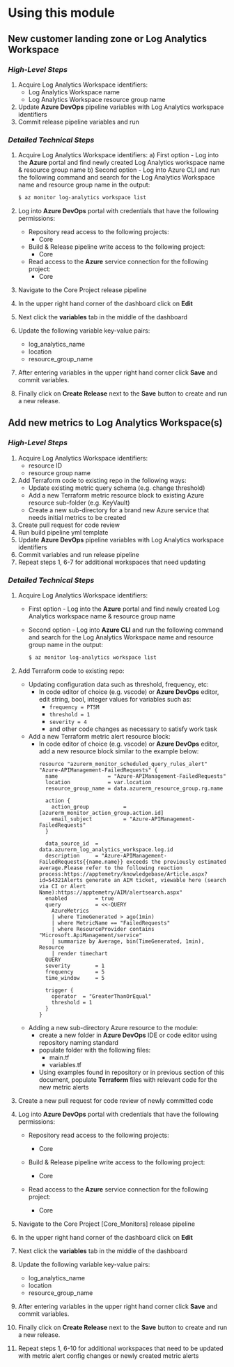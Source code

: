 # Using this module

## New customer landing zone or Log Analytics Workspace

### ***High-Level Steps***

  1. Acquire Log Analytics Workspace identifiers:
     - Log Analytics Workspace name
     - Log Analytics Workspace resource group name
  2. Update **Azure DevOps** pipeline variables with Log Analytics workspace identifiers
  3. Commit release pipeline variables and run

### ***Detailed Technical Steps***

1) Acquire Log Analytics Workspace identifiers:
   a) First option - Log into the **Azure** portal and find newly created Log Analytics workspace name & resource group name
   b) Second option - Log into Azure CLI and run the following command and search for the Log Analytics Workspace name and resource group name in the output:

      ``` bash
      $ az monitor log-analytics workspace list
      ```

2) Log into **Azure DevOps** portal with credentials that have the following permissions:
   - Repository read access to the following projects:
     - Core
   - Build & Release pipeline write access to the following project:
     - Core
   - Read access to the **Azure** service connection for the following project:
     - Core

3) Navigate to the Core Project release pipeline

4) In the upper right hand corner of the dashboard click on **Edit**

5) Next click the **variables** tab in the middle of the dashboard

6) Update the following variable key-value pairs:
   - log_analytics_name
   - location
   - resource_group_name

7) After entering variables in the upper right hand corner click **Save** and commit variables. 

8) Finally click on **Create Release** next to the **Save** button to create and run a new release.


## Add new metrics to Log Analytics Workspace(s)

### ***High-Level Steps***

  1. Acquire Log Analytics Workspace identifiers:
     - resource ID
     - resource group name
  2. Add Terraform code to existing repo in the following ways:
     - Update existing metric query schema (e.g. change threshold)
     - Add a new Terraform metric resource block to existing Azure resource sub-folder (e.g. KeyVault)
     - Create a new sub-directory for a brand new Azure service that needs initial metrics to be created 
  3. Create pull request for code review
  4. Run build pipeline yml template
  5. Update **Azure DevOps** pipeline variables with Log Analytics workspace identifiers
  6. Commit variables and run release pipeline
  7. Repeat steps 1, 6-7 for additional workspaces that need updating

### ***Detailed Technical Steps***

1) Acquire Log Analytics Workspace identifiers:
   - First option - Log into the **Azure** portal and find newly created Log Analytics workspace name & resource group name
   - Second option - Log into **Azure CLI** and run the following command and search for the Log Analytics Workspace name and resource group name in the output:

      ``` bash
      $ az monitor log-analytics workspace list
      ```

2) Add Terraform code to existing repo:
   - Updating configuration data such as threshold, frequency, etc:
     - In code editor of choice (e.g. vscode) or **Azure DevOps** editor, edit string, bool, integer values for variables such as:
       - `frequency = PT5M`
       - `threshold = 1`
       - `severity = 4`
       - and other code changes as necessary to satisfy work task
    - Add a new Terraform metric alert resource block:
      - In code editor of choice (e.g. vscode) or **Azure DevOps** editor, add a new resource block similar to the example below:
        ```
        resource "azurerm_monitor_scheduled_query_rules_alert" "Azure-APIManagement-FailedRequests" {
          name                = "Azure-APIManagement-FailedRequests"
          location            = var.location
          resource_group_name = data.azurerm_resource_group.rg.name
  
          action {
            action_group           = [azurerm_monitor_action_group.action.id]
            email_subject          = "Azure-APIManagement-FailedRequests"
          }

          data_source_id  = data.azurerm_log_analytics_workspace.log.id
          description     = "Azure-APIManagement-FailedRequests{{name.name}} exceeds the previously estimated average.Please refer to the following reaction process:https://apptemetry/knowledgebase/Article.aspx?id=54321Alerts generate an AIM ticket, viewable here (search via CI or Alert Name):https://apptemetry/AIM/alertsearch.aspx"
          enabled         = true
          query           = <<-QUERY
            AzureMetrics 
            | where TimeGenerated > ago(1min)
            | where MetricName == "FailedRequests"
            | where ResourceProvider contains "Microsoft.ApiManagement/service"
            | summarize by Average, bin(TimeGenerated, 1min), Resource
            | render timechart
          QUERY
          severity        = 1
          frequency       = 5
          time_window     = 5
  
          trigger {
            operator  = "GreaterThanOrEqual"
            threshold = 1
          }
        }
        ```
    - Adding a new sub-directory Azure resource to the module:
      - create a new folder in **Azure DevOps** IDE or code editor using repository naming standard
      - populate folder with the following files:
        - main.tf
        - variables.tf
      - Using examples found in repository or in previous section of this document, populate **Terraform** files with relevant code for the new metric alerts

3) Create a new pull request for code review of newly committed code

4) Log into **Azure DevOps** portal with credentials that have the following permissions:
   - Repository read access to the following projects:
     - Core
     
   - Build & Release pipeline write access to the following project:
     - Core
   - Read access to the **Azure** service connection for the following project:
     - Core

5) Navigate to the Core Project [Core_Monitors] release pipeline

6) In the upper right hand corner of the dashboard click on **Edit**

7) Next click the **variables** tab in the middle of the dashboard

8) Update the following variable key-value pairs:
   - log_analytics_name
   - location
   - resource_group_name

9) After entering variables in the upper right hand corner click **Save** and commit variables. 

10) Finally click on **Create Release** next to the **Save** button to create and run a new release.

11) Repeat steps 1, 6-10 for additional workspaces that need to be updated with metric alert config changes or newly created metric alerts

